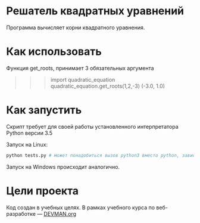# Решатель квадратных уравнений

Программа вычисляет корни квадратного уравнения.

# Как использовать

Функция get_roots, принимает 3 обязательных аргумента

>>>import quadratic_equation
>>>quadratic_equation.get_roots(1,2,-3)
(-3.0, 1.0)


# Как запустить

Скрипт требует для своей работы установленного интерпретатора Python версии 3.5

Запуск на Linux:

```bash
python tests.py # может понадобиться вызов python3 вместо python, зависит от настроек операционной системы
```

Запуск на Windows происходит аналогично.

# Цели проекта

Код создан в учебных целях. В рамках учебного курса по веб-разработке ― [DEVMAN.org](https://devman.org)
